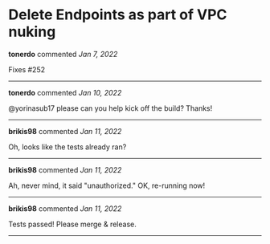 # Delete Endpoints as part of VPC nuking

**tonerdo** commented *Jan 7, 2022*

Fixes #252 
<br />
***


**tonerdo** commented *Jan 10, 2022*

@yorinasub17 please can you help kick off the build? Thanks!
***

**brikis98** commented *Jan 11, 2022*

Oh, looks like the tests already ran?
***

**brikis98** commented *Jan 11, 2022*

Ah, never mind, it said "unauthorized." OK, re-running now!
***

**brikis98** commented *Jan 11, 2022*

Tests passed! Please merge & release.
***

